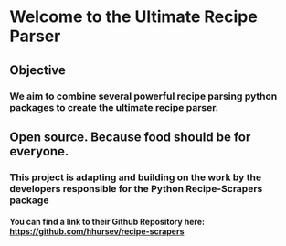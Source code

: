 # Welcome to the Ultimate Recipe Parser

## Objective
### We aim to combine several powerful recipe parsing python packages to create the ultimate recipe parser.

## Open source. Because food should be for everyone.

### This project is adapting and building on the work by the developers responsible for the Python Recipe-Scrapers package
#### You can find a link to their Github Repository here: https://github.com/hhursev/recipe-scrapers
